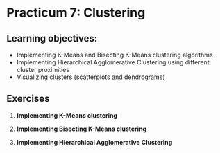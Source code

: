 # Practicum 7: Clustering

## Learning objectives:

  - Implementing K-Means and Bisecting K-Means clustering algorithms
  - Implementing Hierarchical Agglomerative Clustering using different cluster proximities
  - Visualizing clusters (scatterplots and dendrograms)

## Exercises

1. **Implementing K-Means clustering**

2. **Implementing Bisecting K-Means clustering**

3. **Implementing Hierarchical Agglomerative Clustering**
